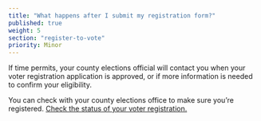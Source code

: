 ```yaml
---
title: "What happens after I submit my registration form?"
published: true
weight: 5
section: "register-to-vote"
priority: Minor
---
```


If time permits, your county elections official will contact you when your voter registration application is approved, or if more information is needed to confirm your eligibility.   

You can check with your county elections office to make sure you’re registered. [Check the status of your voter registration.](http://www.sos.ca.gov/elections/registration-status/)
